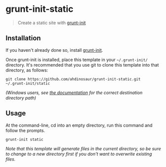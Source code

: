 # grunt-init-static

> Create a static site with [grunt-init][]

[grunt-init]: http://gruntjs.com/project-scaffolding

## Installation
If you haven't already done so, install [grunt-init][].

Once grunt-init is installed, place this template in your `~/.grunt-init/` directory. It's recommended that you use git to clone this template into that directory, as follows:

```
git clone https://github.com/ahdinosaur/grunt-init-static.git ~/.grunt-init/static
```

_(Windows users, see [the documentation][grunt-init] for the correct destination directory path)_

## Usage

At the command-line, cd into an empty directory, run this command and follow the prompts.

```
grunt-init static
```

_Note that this template will generate files in the current directory, so be sure to change to a new directory first if you don't want to overwrite existing files._
